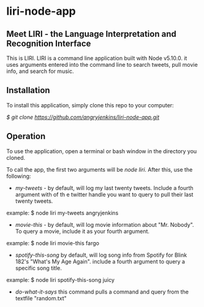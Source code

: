 # liri-node-app
Meet LIRI - the Language Interpretation and Recognition Interface
-----------------------------------------------------------------


This is LIRI. LIRI is a command line application built with Node v5.10.0. it uses arguments entered into the command line to search tweets, pull movie info, and search for music.

Installation
------------

To install this application, simply clone this repo to your computer:

*$ git clone https://github.com/angryjenkins/liri-node-app.git*

Operation
---------

To use the application, open a terminal or bash window in the directory you cloned.

To call the app, the first two arguments will be *node liri*. After this, use the following:

+ *my-tweets* - by default, will log my last twenty tweets. Include a fourth argument with of th e twitter handle you want to query to pull their last twenty tweets.

example: $ node liri my-tweets angryjenkins

+ *movie-this* - by default, will log movie information about "Mr. Nobody". To query a movie, include it as your fourth argument.

example: $ node liri movie-this fargo

+ *spotify-this-song* by default, will log song info from Spotify for Blink 182's "What's My Age Again". include a fourth argument to query a specific song title.

example: $ node liri spotify-this-song juicy

+ *do-what-it-says* this  command pulls a command and query from the textfile "random.txt"
